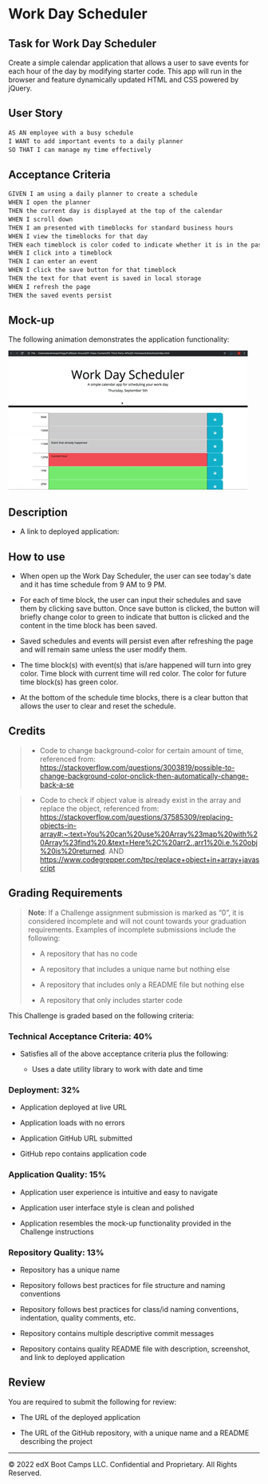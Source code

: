 # Work Day Scheduler

## Task for Work Day Scheduler

Create a simple calendar application that allows a user to save events for each hour of the day by modifying starter code. This app will run in the browser and feature dynamically updated HTML and CSS powered by jQuery.

## User Story

```md
AS AN employee with a busy schedule
I WANT to add important events to a daily planner
SO THAT I can manage my time effectively
```

## Acceptance Criteria

```md
GIVEN I am using a daily planner to create a schedule
WHEN I open the planner
THEN the current day is displayed at the top of the calendar
WHEN I scroll down
THEN I am presented with timeblocks for standard business hours
WHEN I view the timeblocks for that day
THEN each timeblock is color coded to indicate whether it is in the past, present, or future
WHEN I click into a timeblock
THEN I can enter an event
WHEN I click the save button for that timeblock
THEN the text for that event is saved in local storage
WHEN I refresh the page
THEN the saved events persist
```


## Mock-up

The following animation demonstrates the application functionality:

<!-- @TODO: create ticket to review/update image) -->
![A user clicks on slots on the color-coded calendar and edits the events.](./Assets/05-third-party-apis-homework-demo.gif)


## Description

 * A link to deployed application:


## How to use

 * When open up the Work Day Scheduler, the user can see today's date and it has time schedule from 9 AM to 9 PM.

 * For each of time block, the user can input their schedules and save them by clicking save button. Once save button is clicked, the button will briefly change color to green to indicate that button is clicked and the content in the time block has been saved. 

 * Saved schedules and events will persist even after refreshing the page and will remain same unless the user modify them. 

 * The time block(s) with event(s) that is/are happened will turn into grey color. Time block with current time will red color. The color for future time block(s) has green color. 

 * At the bottom of the schedule time blocks, there is a clear button that allows the user to clear and reset the schedule.


## Credits

> * Code to change background-color for certain amount of time, referenced from: https://stackoverflow.com/questions/3003819/possible-to-change-background-color-onclick-then-automatically-change-back-a-se

> * Code to check if object value is already exist in the array and replace the object, referenced from: https://stackoverflow.com/questions/37585309/replacing-objects-in-array#:~:text=You%20can%20use%20Array%23map%20with%20Array%23find%20.&text=Here%2C%20arr2.,arr1%20i.e.%20obj%20is%20returned. AND https://www.codegrepper.com/tpc/replace+object+in+array+javascript


## Grading Requirements

> **Note**: If a Challenge assignment submission is marked as “0”, it is considered incomplete and will not count towards your graduation requirements. Examples of incomplete submissions include the following:
>
> * A repository that has no code
>
> * A repository that includes a unique name but nothing else
>
> * A repository that includes only a README file but nothing else
>
> * A repository that only includes starter code

This Challenge is graded based on the following criteria:

### Technical Acceptance Criteria: 40%

* Satisfies all of the above acceptance criteria plus the following:

  * Uses a date utility library to work with date and time

### Deployment: 32%

* Application deployed at live URL

* Application loads with no errors

* Application GitHub URL submitted

* GitHub repo contains application code

### Application Quality: 15%

* Application user experience is intuitive and easy to navigate

* Application user interface style is clean and polished

* Application resembles the mock-up functionality provided in the Challenge instructions

### Repository Quality: 13%

* Repository has a unique name

* Repository follows best practices for file structure and naming conventions

* Repository follows best practices for class/id naming conventions, indentation, quality comments, etc.

* Repository contains multiple descriptive commit messages

* Repository contains quality README file with description, screenshot, and link to deployed application

## Review

You are required to submit the following for review:

* The URL of the deployed application

* The URL of the GitHub repository, with a unique name and a README describing the project

- - -
© 2022 edX Boot Camps LLC. Confidential and Proprietary. All Rights Reserved.
